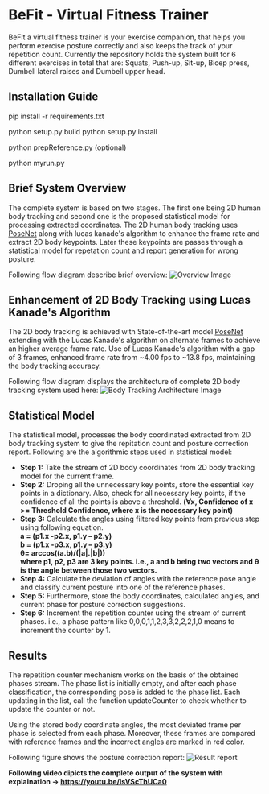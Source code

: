 # BeFit - Virtual Fitness Trainer
BeFit a virtual fitness trainer is your exercise companion, that helps you perform exercise posture correctly and also keeps the track of your repetition count.
Currently the repository holds the system built for 6 different exercises in total that are: Squats, Push-up, Sit-up, Bicep press, Dumbell lateral raises and Dumbell upper head.

## Installation Guide
pip install -r requirements.txt

python setup.py build
python setup.py install

python prepReference.py
(optional)

python myrun.py

## Brief System Overview

The complete system is based on two stages. The first one being 2D human body tracking and second one is the proposed statistical model for processing extracted coordinates. The 2D human body tracking uses [PoseNet](https://github.com/tensorflow/tfjs-models/tree/master/posenet) along with lucas kanade's algorithm to enhance the frame rate and extract 2D body keypoints. Later these keypoints are passes through a statistical model for repetation count and report generation for wrong posture. 

Following flow diagram describe brief overview:
![Overview Image](https://github.com/San-B-09/BeFit---Virtual-Fitness-Trainer/blob/master/Images/brief%20overview.png)


## Enhancement of 2D Body Tracking using Lucas Kanade's Algorithm
The 2D body tracking is achieved with State-of-the-art model [PoseNet](https://github.com/tensorflow/tfjs-models/tree/master/posenet) extending with the Lucas Kanade's algorithm on alternate frames to achieve an higher average frame rate. Use of Lucas Kanade's algorithm with a gap of 3 frames, enhanced frame rate from ~4.00 fps to ~13.8 fps, maintaining the body tracking accuracy. 

Following flow diagram displays the architecture of complete 2D body tracking system used here:
![Body Tracking Architecture Image](https://github.com/San-B-09/BeFit---Virtual-Fitness-Trainer/blob/master/Images/overall%20system%20architecture.png)

## Statistical Model
The statistical model, processes the body coordinated extracted from 2D body tracking system to give the repitation count and posture correction report. Following are the algorithmic steps used in statistical model:
* **Step 1:** Take the stream of 2D body coordinates from 2D body tracking model for the current frame.
* **Step 2:** Droping all the unnecessary key points, store the essential key points in a dictionary. Also, check for all necessary key points, if the confidence of all the points is above a threshold. **(∀x, Confidence of x >= Threshold Confidence, where x is the necessary key point)**
* **Step 3:** Calculate the angles using filtered key points from previous step using following equation.\
**a = (p1.x -p2.x, p1.y – p2.y)\
b = (p1.x -p3.x, p1.y – p3.y)\
θ=  arccos((a.b)/(|a|.|b|))\
where p1, p2, p3 are 3 key points. i.e., a and b being two vectors and θ is the angle between those two vectors.**
* **Step 4:** Calculate the deviation of angles with the reference pose angle and classify current posture into one of the reference phases.
* **Step 5:** Furthermore, store the body coordinates, calculated angles, and current phase for posture correction suggestions.
* **Step 6:** Increment the repetition counter using the stream of current phases. i.e., a phase pattern like 0,0,0,1,1,2,3,3,2,2,2,1,0 means to increment the counter by 1.


## Results
The repetition counter mechanism works on the basis of the obtained phases stream. The phase list is initially empty, and after each phase classification, the corresponding pose is added to the phase list. Each updating in the list, call the function updateCounter to check whether to update the counter or not. 

Using the stored body coordinate angles, the most deviated frame per phase is selected from each phase. Moreover, these frames are compared with reference frames and the incorrect angles are marked in red color. 

Following figure shows the posture correction report:
![Result report](https://github.com/San-B-09/BeFit---Virtual-Fitness-Trainer/blob/master/Images/posture%20correction%20report.png)

**Following video dipicts the complete output of the system with explaination -> https://youtu.be/isVScThUCa0**
